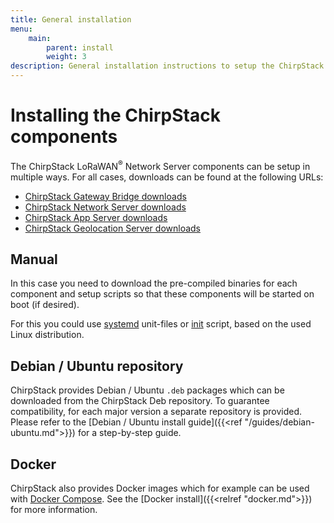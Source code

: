 ```yaml
---
title: General installation
menu:
    main:
        parent: install
        weight: 3
description: General installation instructions to setup the ChirpStack LoRaWAN Network Server components.
---
```


# Installing the ChirpStack components

The ChirpStack LoRaWAN<sup>&reg;</sup> Network Server components can be setup in
multiple ways. For all cases, downloads can be found at the following URLs:

* [ChirpStack Gateway Bridge downloads](/gateway-bridge/overview/downloads/)
* [ChirpStack Network Server downloads](/network-server/overview/downloads/)
* [ChirpStack App Server downloads](/application-server/overview/downloads/)
* [ChirpStack Geolocation Server downloads](/geolocation-server/overview/downloads/)

## Manual

In this case you need to download the pre-compiled binaries for each
component and setup scripts so that these components will be started on
boot (if desired).

For this you could use [systemd](https://en.wikipedia.org/wiki/Systemd)
unit-files or [init](https://en.wikipedia.org/wiki/Init) script, based
on the used Linux distribution.

## Debian / Ubuntu repository

ChirpStack provides Debian / Ubuntu `.deb` packages which
can be downloaded from the ChirpStack Deb repository. To guarantee
compatibility, for each major version a separate repository is provided.
Please refer to the [Debian / Ubuntu install guide]({{<ref "/guides/debian-ubuntu.md">}})
for a step-by-step guide.

## Docker

ChirpStack also provides Docker images which for example can be used with
[Docker Compose](https://docs.docker.com/compose/). See the
[Docker install]({{<relref "docker.md">}}) for more information.

